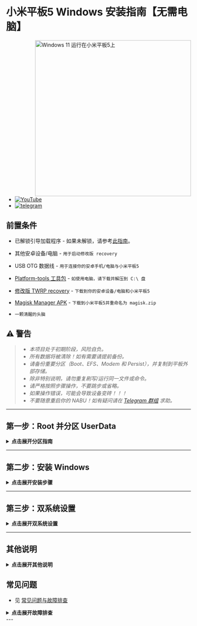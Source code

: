 # 小米平板5 Windows 安装指南【无需电脑】

<img align="right" src="/guide/nabu.png" width="425" alt="Windows 11 运行在小米平板5上">

- [![YouTube](https://github.com/Kumar-Jy/Windows-in-PocoF1-Without-PC/assets/20044626/3abc8b52-c5c6-4495-b623-d1312195d639)](https://youtu.be/57yx5eoBu5U)
- [![telegram](https://img.shields.io/badge/chat-telegram-brightgreen.svg?logo=telegram&style=flat-square)](https://t.me/WinInstaller)


## 前置条件
- 已解锁引导加载程序 - 如果未解锁，请参考[此指南](https://github.com/erdilS/Port-Windows-11-Xiaomi-Pad-5/blob/main/guide/English/unlock-bootloader-en.md)。

- 其他安卓设备/电脑 - ```用于启动修改版 recovery```

- USB OTG 数据线 - ```用于连接你的安卓手机/电脑与小米平板5```

- [Platform-tools 工具包](https://dl.google.com/android/repository/platform-tools-latest-windows.zip) - ```如使用电脑，请下载并解压到 C:\ 盘```

- [修改版 TWRP recovery](https://github.com/Kumar-Jy/Windows-in-NABU-Without-PC/releases/tag/Modded-TWRP-Recovery) - ```下载到你的安卓设备/电脑和小米平板5```

- [Magisk Manager APK](https://github.com/topjohnwu/Magisk/releases) - ```下载到小米平板5并重命名为 magisk.zip```

-  ```一颗清醒的头脑```


## ⚠️ 警告
> - _本项目处于初期阶段，风险自负。_
> - _所有数据将被清除！如有需要请提前备份。_
> - _请备份重要分区（Boot、EFS、Modem 和 Persist），并复制到平板外部存储。_
> - _除非特别说明，请勿重复刷写/运行同一文件或命令。_
> - _请严格按照步骤操作，不要跳步或省略。_
> - _如果操作错误，可能会导致设备变砖！！！_
> - _不要随意重启你的 NABU！如有疑问请在 [Telegram 群组](https://t.me/WinInstaller) 求助。_


---

## 第一步：Root 并分区 UserData
<details>
  <summary><strong>点击展开分区指南</strong></summary> 
  
- 同时按住电源键和音量减键，重启你的小米平板5进入 Fastboot 模式。

- 使用 USB OTG 数据线将小米平板5与安卓手机/电脑连接，通过 [Bugjaeger app](https://play.google.com/store/apps/details?id=eu.sisik.hackendebug&pcampaignid=web_share)、[termux](https://github.com/Kumar-Jy/trrtool) 或 [网页版工具](https://arkt-7.github.io/nabu/)（建议用 Chrome 打开），使用命令 `fastboot boot modded-twrp-nabu.img` 启动 TWRP。

- 然后进入“安装”，选择下载文件夹中的 `magisk.zip`，滑动安装（如果你的设备是预先获取了 root 的，可以跳过此步骤）。

- 回到 TWRP 主界面 > “高级” > “终端”，输入 `partition $`（将 `$` 替换为你想要的分区大小，单位为 GB，如 `partition 60`），回车。

- 重启进入系统，完成安卓设置，下载并安装 [Magisk.apk](https://github.com/topjohnwu/Magisk/releases)，如有提示请重启。

</details>

---

## 第二步：安装 Windows
<details>
  <summary><strong>点击展开安装步骤</strong></summary>

- 下载最新版 [`WinInstaller.zip`](https://github.com/Kumar-Jy/Windows-in-NABU-Without-PC/releases/tag/Nabu-WinInstaller)。

- 下载 [`Windows ARM ESD`](https://arkt-7.github.io/woawin/)，或下载 [`24h2 IoT LTSC`](https://drive.google.com/file/d/1WvTUIldcmffprJ2ZrdrLjlKqlz_vSlYa/view?usp=drivesdk)。

- 将 ESD 文件放到小米平板5的 `Download` 文件夹，或 U 盘的 `WOA` 文件夹（也支持用 U 盘安装）。

- 重启进入修改版 TWRP，进入“安装”，选择 `WinInstaller.zip`，滑动刷入。完成后重启系统。

- 等待所有过程完成，直到出现 Windows 设置界面（大约需要 10-15 分钟，期间会自动重启 2-3 次）。

</details>

---

## 第三步：双系统设置
<details>
  <summary><strong>点击展开双系统设置</strong></summary>

- 在 Windows 桌面双击 `Android` 图标可切换回安卓。
- 安卓下安装 [Woa-Helper.apk](https://github.com/n00b69/woa-helper/releases)，授权 root 后点击 `QUICK BOOT TO WINDOWS` 可切换回 Windows。

</details>

---

## 其他说明
<details>
  <summary><strong>点击展开其他说明</strong></summary>

- C 盘有 `Toolbox` 文件夹，内含常用工具和文件。
- 安装 Office：联网后运行 `office_tool` 文件夹下的 `Office Tool Plus.exe`。
- 安装 AtlasOS：解压并运行 `AMEWizard`，选择 `AtlasPlaybook.apbx` 并按提示操作。
- 激活 Windows/Office：联网后以管理员身份运行 `winactivator.bat`。

</details>

## 常见问题
- 见 [常见问题与故障排查](troubleshooting-zh.md)

<details>
  <summary><strong>点击展开故障排查</strong></summary>

#### 如果点击 Windows 桌面 Android 图标后进入 TWRP：
- （通常是因为你在未激活的分区刷入了 WinInstaller，或使用了自定义 ROM。）
- 在 TWRP 的重启菜单切换分区（slot）后重启系统。
- 打开 Woa-Helper，授权 root，点击 `MOUNT WINDOWS PARTITION`，再点击 `backup boot partition` 并选择 Windows。

#### 无法进入 Windows 时可尝试：
- 重启到 fastboot，刷入安卓 boot.img：`fastboot flash boot_ab /path/to/boot.img`
- 也可用 `fastboot boot /path/to/twrp.img` 启动 TWRP，从 `/sdcard/backup` 恢复 boot.img。
- 如用 AOSP ROM 且 TWRP 安装在副分区，可用 `fastboot set_active other` 恢复安卓。

> [!提示]
> 可用 [`Nabu Fastboot Tool`](https://arkt-7.github.io/nabu/) 执行上述命令进行故障排查。
> 
> 请将设备内存中的 `backup` 文件夹保存到安全位置（如云盘）。

</details>
---
